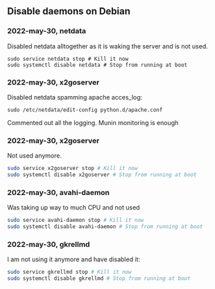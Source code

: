 ## Disable daemons on Debian

### 2022-may-30, netdata
Disabled netdata alltogether as it is waking the server and is not used. 
```
sudo service netdata stop # Kill it now
sudo systemctl disable netdata # Stop from running at boot
```

### 2022-may-30, x2goserver
Disabled netdata spamming apache acces_log:
```
sudo /etc/netdata/edit-config python.d/apache.conf
```
Commented out all the logging. Munin monitoring is enough

### 2022-may-30, x2goserver
Not used anymore.
```bash
sudo service x2goserver stop # Kill it now
sudo systemctl disable x2goserver # Stop from running at boot
```

### 2022-may-30, avahi-daemon
Was taking up way to much CPU and not used
```bash
sudo service avahi-daemon stop # Kill it now
sudo systemctl disable avahi-daemon # Stop from running at boot
```

### 2022-may-30, gkrellmd
I am not using it anymore and have disabled it:
```bash
sudo service gkrellmd stop # Kill it now
sudo systemctl disable gkrellmd # Stop from running at boot
```

